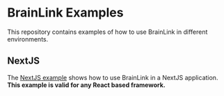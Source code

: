 # BrainLink Examples

This repository contains examples of how to use BrainLink in different environments.

## NextJS

The [NextJS example](./nextjs) shows how to use BrainLink in a NextJS application. **This example is valid for any React based framework.**
